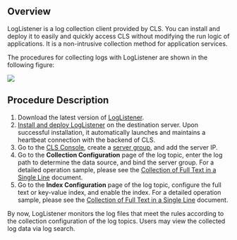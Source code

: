 
## Overview

LogListener is a log collection client provided by CLS. You can install and deploy it to easily and quickly access CLS without modifying the run logic of applications. It is a non-intrusive collection method for application services.

The procedures for collecting logs with LogListener are shown in the following figure:

![](https://main.qcloudimg.com/raw/7efda83d58a3eea79377f0ce134bc90a.png)

## Procedure Description

1. Download the latest version of [LogListener](https://main.qcloudimg.com/raw/8656fcadd12ab9689674df09b510b52b/loglistener.2.2.2.tar.gz).
2. [Install and deploy LogListener](https://intl.cloud.tencent.com/document/product/614/17414) on the destination server. Upon successful installation, it automatically launches and maintains a heartbeat connection with the backend of CLS.
3. Go to the [CLS Console](https://console.cloud.tencent.com/cls), create a [server group](https://intl.cloud.tencent.com/document/product/614/17412), and add the server IP.
4. Go to the **Collection Configuration** page of the log topic, enter the log path to determine the data source, and bind the server group. For a detailed operation sample, please see the [Collection of Full Text in a Single Line](https://intl.cloud.tencent.com/document/product/614/17421) document.
5. Go to the **Index Configuration** page of the log topic, configure the full text or key-value index, and enable the index. For a detailed operation sample, please see the [Collection of Full Text in a Single Line](https://intl.cloud.tencent.com/document/product/614/17421) document.

By now, LogListener monitors the log files that meet the rules according to the collection configuration of the log topics. Users may view the collected log data via log search.

